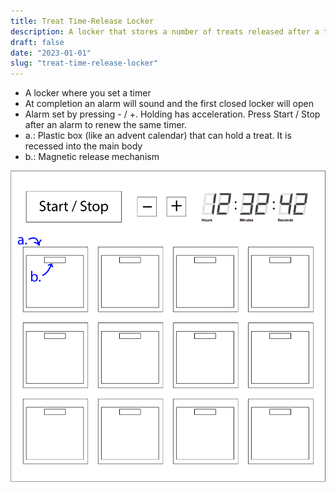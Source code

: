 ```yaml
---
title: Treat Time-Release Locker
description: A locker that stores a number of treats released after a timer you set goes off
draft: false
date: "2023-01-01"
slug: "treat-time-release-locker"
---
```


- A locker where you set a timer 
- At completion an alarm will sound and the first closed locker will open
- Alarm set by pressing - / +. Holding has acceleration. Press Start / Stop after an alarm to renew the same timer.
- a.: Plastic box (like an advent calendar) that can hold a treat. It is recessed into the main body
- b.:  Magnetic release mechanism

![treat-time-release-safe-locker](./images/treat-time-release-safe-locker.png)